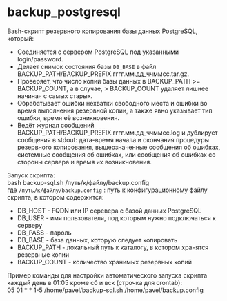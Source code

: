 # backup_postgresql
Bash-скрипт резервного копирования базы данных PostgreSQL, который:
- Соединяется с сервером PostgreSQL под указанными login/password.
- Делает снимок состояния базы `DB_BASE` в файл BACKUP_PATH/BACKUP_PREFIX.гггг.мм.дд_ччммсс.tar.gz.
- Проверяет, что число копий базы данных в BACKUP_PATH >= BACKUP_COUNT, а в случае, > BACKUP_COUNT удаляет лишнее начиная с самых старых.
- Обрабатывает ошибки нехватки свободного места и ошибки во время выполнения резервной копии, а также явно указывает тип ошибки, время её возникновения.
- Ведёт журнал сообщений BACKUP_PATH/BACKUP_PREFIX.гггг.мм.дд_ччммсс.log и дублирует сообщения в stdout:
    дата-время начала и окончания процедуры резервного копирования,
    вышеозначенные сообщения об ошибках, системные сообщения об ошибках, или сообщения об ошибках со стороны сервера и время их возникновения.

Запуск скрипта:  
bash backup-sql.sh /путь/к/файлу/backup.config  
где `/путь/к/файлу/backup.config` : путь к конфигурационному файлу скрипта, в котором содержится:
- DB_HOST - FQDN или IP серевера с базой данных PostgreSQL
- DB_USER - имя пользователя, под которым нужно подключаться к серверу
- DB_PASS - пароль
- DB_BASE - база данных, которую следует копировать
- BACKUP_PATH - локальный путь к каталогу, в котором хранятся резервные копии
- BACKUP_COUNT - количество хранимых резервных копий

Пример команды для настройки автоматического запуска скрипта каждый день в 01:05 кроме сб и вск (строчка для crontab):  
05 01 * * 1-5 /home/pavel/backup-sql.sh /home/pavel/backup.config
